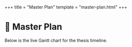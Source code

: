 +++
title = "Master Plan"
template = "master-plan.html"
+++

# 📅 Master Plan

Below is the live Gantt chart for the thesis timeline.

